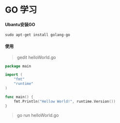 # GO 学习

#### Ubantu安装GO
```
sudo apt-get install golang-go
```

#### 使用
> gedit helloWorld.go
```go
package main

import (
    "fmt"
    "runtime"
)

func main() {
    fmt.Println("Hellow World!", runtime.Version())
}
```
> go run helloWorld.go